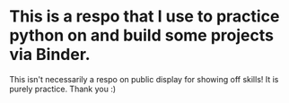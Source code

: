 # This is a respo that I use to practice python on and build some projects via Binder. 
This isn't necessarily a respo on public display for showing off skills! It is purely practice.
Thank you :)
